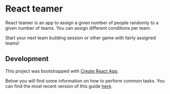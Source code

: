 # React teamer

React teamer is an app to assign a given number of people randomly to a given number of teams. You can assign different conditions per team.

Start your next team building session or other game with fairly assigned teams!

## Development

This project was bootstrapped with [Create React App](https://github.com/facebookincubator/create-react-app).

Below you will find some information on how to perform common tasks.
You can find the most recent version of this guide [here](https://github.com/facebookincubator/create-react-app/blob/master/template/README.md).

